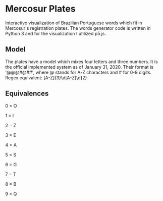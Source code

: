 # Mercosur Plates
Interactive visualization of Brazilian Portuguese words which fit in Mercosur's registration plates. The words generator code is written in Python 3 and for the visualization I utilized p5.js.

## Model
The plates have a model which mixes four letters and three numbers. It is the official implemented system as of January 31, 2020.
Their format is '@@@#@##', where @ stands for A-Z characters and # for 0-9 digits.
Regex equivalent: [A-Z]{3}\d[A-Z]\d{2}

## Equivalences
0 = O

1 = I

2 = Z

3 = E

4 = A

5 = S

6 = G

7 = T

8 = B

9 = Q
